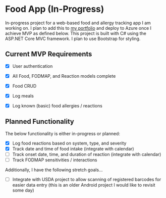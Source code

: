 # Food App (In-Progress)

In-progress project for a web-based food and allergy tracking app I am working on. I plan to add this to [my portfolio](https://nickbryant.dev/) and deploy to Azure once I achieve MVP as defined below. This project is built with C# using the ASP.NET Core MVC framework. I plan to use Bootstrap for styling.

## Current MVP Requirements

- [x] User authentication

- [x] All Food, FODMAP, and Reaction models complete

- [x] Food CRUD

- [x] Log meals

- [x] Log known (basic) food allergies / reactions

## Planned Functionality

The below functionality is either in-progress or planned:

- [x] Log food reactions based on system, type, and severity
- [x] Track date and time of food intake (integrate with calendar)
- [ ] Track onset date, time, and duration of reaction (integrate with calendar)
- [ ] Track FODMAP sensitivities / interactions

Additionally, I have the following stretch goals...

- [ ] Integrate with USDA project to allow scanning of registered barcodes for easier data entry (this is an older Android project I would like to revisit some day)




